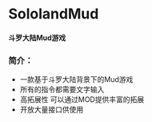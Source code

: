 # SololandMud
#### 斗罗大陆Mud游戏

### 简介：
- 一款基于斗罗大陆背景下的Mud游戏
- 所有的指令都需要文字输入
- 高拓展性 可以通过MOD提供丰富的拓展
- 开放大量接口供使用